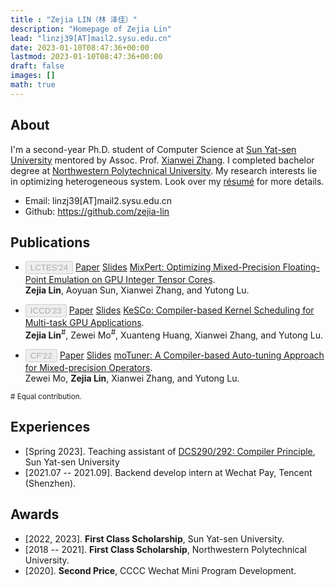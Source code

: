 ```yaml
---
title : "Zejia LIN（林 泽佳）"
description: "Homepage of Zejia Lin"
lead: "linzj39[AT]mail2.sysu.edu.cn"
date: 2023-01-10T08:47:36+00:00
lastmod: 2023-01-10T08:47:36+00:00
draft: false
images: []
math: true
---
```


## About

I'm a second-year Ph.D. student of Computer Science at <a href="https://cse.sysu.edu.cn/">Sun Yat-sen University</a> mentored by Assoc. Prof. <a href="https://xianweiz.github.io/">Xianwei Zhang</a>. I completed bachelor degree at <a href="https://en.nwpu.edu.cn/">Northwestern Polytechnical University</a>. My research interests lie in optimizing heterogeneous system. Look over my [résumé](/shared/resume.pdf) for more details.

- Email: linzj39[AT]mail2.sysu.edu.cn
- Github: <a href="https://github.com/zejia-lin">https://github.com/zejia-lin</a>

## Publications

- <button type="button" class="btn btn-sm btn-primary" disabled>LCTES'24</button> <a href="" type="button" class="btn btn-outline-primary btn-sm">Paper</a> <a href="" type="button" class="btn btn-outline-primary btn-sm">Slides</a> [MixPert: Optimizing Mixed-Precision Floating-Point Emulation on GPU Integer Tensor Cores](). <br>**Zejia Lin**, Aoyuan Sun, Xianwei Zhang, and Yutong Lu.

- <button type="button" class="btn btn-sm btn-primary" disabled>ICCD'23</button> <a href="/shared/papers/kesco_iccd23.pdf" type="button" class="btn btn-outline-primary btn-sm">Paper</a> <a href="/shared/talks/kesco_iccd23_slides.pdf" type="button" class="btn btn-outline-primary btn-sm">Slides</a> [KeSCo: Compiler-based Kernel Scheduling for Multi-task GPU Applications](https://ieeexplore.ieee.org/document/10361015). <br>**Zejia Lin**<sup>#</sup>, Zewei Mo<sup>#</sup>, Xuanteng Huang, Xianwei Zhang, and Yutong Lu.

- <button type="button" class="btn btn-sm btn-primary" disabled>CF'22</button> <a href="/shared/papers/motuner_cf22.pdf" type="button" class="btn btn-outline-primary btn-sm">Paper</a> <a href="/shared/talks/motuner_cf22_slides.pdf" type="button" class="btn btn-outline-primary btn-sm">Slides</a> [moTuner: A Compiler-based Auto-tuning Approach for Mixed-precision Operators](https://dl.acm.org/doi/10.1145/3528416.3530231). <br> Zewei Mo, **Zejia Lin**, Xianwei Zhang, and Yutong Lu.

<sup># Equal contribution.</sup>

## Experiences

- [Spring 2023]. Teaching assistant of [DCS290/292: Compiler Principle](https://arcsysu.github.io/teach/dcs290/s2023.html), Sun Yat-sen University
- [2021.07 -- 2021.09]. Backend develop intern at Wechat Pay, Tencent (Shenzhen). 

## Awards

- [2022, 2023]. **First Class Scholarship**, Sun Yat-sen University.
- [2018 -- 2021]. **First Class Scholarship**, Northwestern Polytechnical University.
- [2020]. **Second Price**, CCCC Wechat Mini Program Development.
